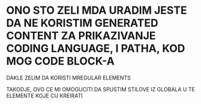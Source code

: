 # ONO STO ZELI MDA URADIM JESTE DA NE KORISTIM GENERATED CONTENT ZA PRIKAZIVANJE CODING LANGUAGE, I PATHA, KOD MOG CODE BLOCK-A

DAKLE ZELIM DA KORISTI MREGULAR ELEMENTS

TAKODJE, OVO CE MI OMOGUCITI DA SPUSTIM STILOVE IZ GLOBALA U TE ELEMENTE KOJE CU KREIRATI